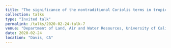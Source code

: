 ```yaml
---
title: "The significance of the nontraditional Coriolis terms in tropical large-scale dynamics"
collection: talks
type: "Invited talk"
permalink: /talks/2020-02-24-talk-7
venue: "Department of Land, Air and Water Resources, University of California, Davis"
date: 2020-02-24
location: "Davis, CA"
---
```


